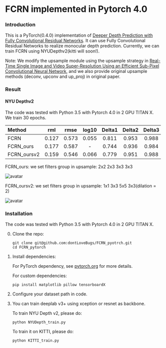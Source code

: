 # FCRN implemented in Pytorch 4.0


### Introduction
This is a PyTorch(0.4.0) implementation of [Deeper Depth Prediction with Fully Convolutional Residual Networks](http://ieeexplore.ieee.org/document/7785097/). It
can use Fully Convolutional Residual Networks to realize monocular depth prediction. Currently, we can train FCRN
using NYUDepthv2(kitti will soon!).

Note: We modify the upsample module using the upsample strategy in [Real-Time Single Image and Video Super-Resolution Using an Efficient Sub-Pixel Convolutional Neural Network](https://arxiv.org/abs/1609.05158v2), and we also provide original upsample methods (deconv, upconv and up_proj) in original paper.

### Result

#### NYU Depthv2

The code was tested with Python 3.5 with Pytorch 4.0 in 2 GPU TITAN X.  We train 30 epochs.

 Method |   rml  | rmse  | log10 | Delta1 | Delta2 | Delta3 
 :-------| :------: | :------: | :------: | :------: | :------: | :------: 
 FCRN   | 0.127  | 0.573 | 0.055 | 0.811 | 0.953 | 0.988
 FCRN_ours  | 0.177 | 0.587 | - | 0.744 | 0.936 | 0.984
 FCRN_oursv2 | 0.159 | 0.546 | 0.066 | 0.779 | 0.951 | 0.988
 
 FCRN_ours: we set filters group in upsample: 2x2 2x3 3x3 3x3
 
 ![avatar](https://lh3.googleusercontent.com/aJxtuQH8CVeXXQtPXUQYYjEQS_dhp8pJjVHMNSWlK0Cp4PhM_yREpB7UsfSq7onPVMe_0xbhvz6Vd9MUTkj1aGPL-uDykU8PxTELjxzbyQZv4xsEBjmwGwa6H4VQE2p3rKhSz3K1KRq8OU4v3fZ2hgeV_CBBuEPE71Lk0lo3BRFb94HDAhAqDmPQVXeKFWDP1CYmI00bLl4620As4HzvZxB-eR6yVCJJbWIlOF4v-d-9UvSoGzRYyTL1DDVvDT7308OT04XOVY7nqlrYa1naCGgyMMLwBQJcg61yPVosYA1UP6cWm4pAHRsvkT1EU1YQlhe_1-FWz1ZjZWClGBp6IFN0fjyxEbn69pHieObaX8yfS1K8NU71FMY6uIkrgz87n7CDf6fwUm4tDLtNgc7dliYIvLBGaq9C_qXbriO_FlheWS84GJfoUC1RyNyLtXQmEIdja3ZRMUhEcntsVOzFnSOvss2VDI0DWtz8QfdPpzsccuCcIM0Lv44X3MWPdXTHyVu7rtaW2Joo6QyB_qUkmrKhAGh9oJlLx3yqthEsrz5fR4cJpZr0icKEb0vygFCr9jBuRgbb7Xi6pimrHP_2RzbapgjRAW4cLm7lD5D_KrAPYYiC2g4EBvhy4r7n2HaPopxAmb7MHK33VMrFbjiKJSw=w633-h1264-no)
 
 FCRN_oursv2: we set filters group in upsample: 1x1 3x3 5x5 3x3(dilation = 2)
 
 ![avatar](https://lh3.googleusercontent.com/1TYkjPPdh4_Gelnja1hD9n5HPXr8bmuYqQRYNy9ePzSCe2P0h3_zxyVvMAhWvKKCUJktbHE63P0ELuVMLk7L1BWV8X2M0hhGN5uBN38BiLBISKecrKyozjEjeccsYn63pU7b9ie3EiT1YLiCrNSD5JU6kPMwEixz4Dg7bNDXi43tubFD5G-RbRLaW16MGU9Wmn0bzF2UEhcND_rkKH_oNhehcQOM437cLjnL_BislzeTHb69DJtVUI3vaNCZt6ORLP-vbvilSN2TAhQsW-efBqy3IcDipUOIDR_ErUpfla95T1ZWKSZCpGZ-WBd8t1pMhfXaXEbv1k0vt3PBuxl1Hhf5-rhbF1fQzXCSpboUXAN8WnGBLKQLdEk2C2DYIbNJ69Z0xCdQ1GcYtJCkGFe2YPSM1ekc-d4R9pylf6ydb42fSYvRXhamKUXP0E1Si77hvAnIG5pEjBiYcG5fPXx3HV07LnLQSSs_BOG_sEpLe0S9F2F07yX_QohiAXSMRzySkm5DXOaumaiziptyPSG9ncc7Zv443_8_8ukQtKxSczZEBRZkYR7MiOknr2doTfobvHEzvocgkV0WMFTbt_4vU3H3tKPh8ivnmLN5Hg0oyY6bnUokCV4bF9E-2BEHJ52lT3UsJbcXmU_4JzoBniBA2J8=w633-h1264-no)

### Installation
The code was tested with Python 3.5 with Pytorch 4.0 in 2 GPU TITAN X. 

0. Clone the repo:
    ```Shell
    git clone git@github.com:dontLoveBugs/FCRN_pyotrch.git
    cd FCRN_pytorch
    ```

1. Install dependencies:

    For PyTorch dependency, see [pytorch.org](https://pytorch.org/) for more details.

    For custom dependencies:
    ```Shell
    pip install matplotlib pillow tensorboardX
    ```

2. Configure your dataset path in code.

3. You can train deeplab v3+ using xception or resnet as backbone.

    To train NYU Depth v2, please do:
    ```Shell
    python NYUDepth_train.py
    ```

    To train it on KITTI, please do:
    ```Shell
    python KITTI_train.py
    ```




